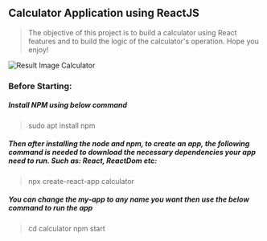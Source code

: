 ## Calculator Application using ReactJS
> The objective of this project is to build a calculator using React features and to build the logic of the calculator's operation.
> Hope you enjoy! 

![Result Image Calculator](https://github.com/amandabuenotozatti/React-CalculatorProject/blob/master/ReactApp.gif)

### Before Starting: 
##### Install NPM using below command
> sudo apt install npm


##### Then after installing the node and npm, to create an app, the following command is needed to download the necessary dependencies your app need to run. Such as: React, ReactDom etc:
> npx create-react-app calculator


##### You can change the my-app to any name you want then use the below command to run the app
> cd calculator
> npm start

